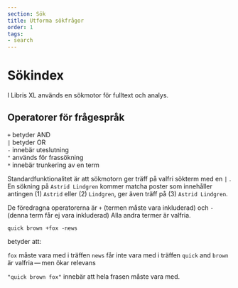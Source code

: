 ```yaml
---
section: Sök
title: Utforma sökfrågor
order: 1
tags:
- search
---
```


# Sökindex

I Libris XL används en sökmotor för fulltext och analys.


## Operatorer för frågespråk

`+` betyder AND  
`|` betyder OR  
`-` innebär uteslutning  
`"` används för frassökning  
`*` innebär trunkering av en term  


Standardfunktionalitet är att sökmotorn ger träff på valfri sökterm med en `|` . En sökning på `Astrid Lindgren` kommer matcha poster som innehåller antingen (1) `Astrid` eller (2) `Lindgren`, ger även träff på (3) `Astrid Lindgren`.

De föredragna operatorerna är `+` (termen måste vara inkluderad) och `-` (denna term får ej vara inkluderad) Alla andra termer är valfria.

`quick brown +fox -news`

betyder att:

`fox` måste vara med i träffen
`news` får inte vara med i träffen
`quick` and `brown` är valfria — men ökar relevans

`"quick brown fox"` innebär att hela frasen måste vara med.
